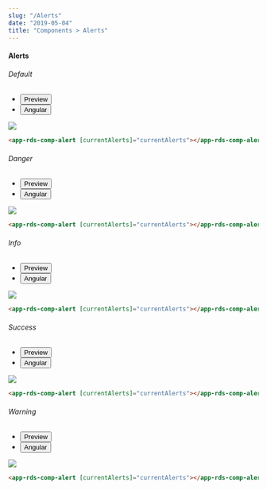 ```yaml
---
slug: "/Alerts"
date: "2019-05-04"
title: "Components > Alerts"
---
```


<!-- CSS only -->
<link href="https://cdn.jsdelivr.net/npm/bootstrap@5.1.3/dist/css/bootstrap.min.css" rel="stylesheet" integrity="sha384-1BmE4kWBq78iYhFldvKuhfTAU6auU8tT94WrHftjDbrCEXSU1oBoqyl2QvZ6jIW3" crossorigin="anonymous">
<link rel="stylesheet" href="../../../../../../../raaghu/src/assets/css/style-elements.css">
<link rel="stylesheet" href="../../../../../../../raaghu/src/assets/css/main.css">


#### Alerts

<section class="py-4">
    <h6>Default</h6>
    <div class="py-3">
      <div class="cust-tabs">
        <ul class="nav nav-tabs" id="myTab" role="tablist">
          <li class="nav-item" role="presentation">
            <button class="nav-link active" id="PreviewBasic-tab1" data-bs-toggle="tab" data-bs-target="#PreviewBasic1" type="button" role="tab" aria-controls="PreviewBasic1" aria-selected="true">Preview </button>
          </li>
          <li class="nav-item" role="presentation">
            <button class="nav-link" id="AngularBasic-tab1" data-bs-toggle="tab" data-bs-target="#AngularBasic1" type="button" role="tab" aria-controls="AngularBasic1" aria-selec0ted="false"><i class="bi bi-code-slash" style="font-size:1.0rem"></i>Angular</button>
          </li>
        </ul>
      </div>
      <div class="tab-content card border" id="myTabContent">
        <div class="tab-pane fade show active" id="PreviewBasic1" role="tabpanel" aria-labelledby="PreviewBasic-tab">
         <div class="contents p-5">
              <div class="row">
                 <div class="col-md-12">
                     <img src="\images\alert-basic.png" class="img-fluid w-100">
                 </div>              
              </div>
                       
  </div>
        </div>
        <div class="tab-pane fade show" id="AngularBasic1" role="tabpanel" aria-labelledby="AngularBasic-tab1">
          <div class="contents bg-code">
<div class="row m-0">

```html
<app-rds-comp-alert [currentAlerts]="currentAlerts"></app-rds-comp-alert>
```
</div>
</div>
  </div>
        </div>
      </div>
    </div>
  </section>

  <section class="py-4">
    <h6>Danger</h6>
    <div class="py-3">
      <div class="cust-tabs">
        <ul class="nav nav-tabs" id="myTab" role="tablist">
          <li class="nav-item" role="presentation">
            <button class="nav-link active" id="PreviewBasic-tab2" data-bs-toggle="tab" data-bs-target="#PreviewBasic2" type="button" role="tab" aria-controls="PreviewBasic1" aria-selected="true">Preview </button>
          </li>
          <li class="nav-item" role="presentation">
            <button class="nav-link" id="AngularBasic-tab2" data-bs-toggle="tab" data-bs-target="#AngularBasic2" type="button" role="tab" aria-controls="AngularBasic2" aria-selec0ted="false"><i class="bi bi-code-slash" style="font-size:1.0rem"></i>Angular</button>
          </li>
        </ul>
      </div>
      <div class="tab-content card border" id="myTabContent">
        <div class="tab-pane fade show active" id="PreviewBasic2" role="tabpanel" aria-labelledby="PreviewBasic-tab">
         <div class="contents  p-5">
              <div class="row">
               <div class="col-md-12">
                   <img src="\images\alert-danger.png" class="img-fluid w-100">
               </div>              
              </div>
                       
  </div>
        </div>
        <div class="tab-pane fade show" id="AngularBasic2" role="tabpanel" aria-labelledby="AngularBasic-tab2">
          <div class="contents bg-code">
<div class="row m-0">

```html
<app-rds-comp-alert [currentAlerts]="currentAlerts"></app-rds-comp-alert>
```
</div>
</div>
  </div>
        </div>
      </div>
    </div>
  </section>

  <section class="py-4">
    <h6>Info</h6>
    <div class="py-3">
      <div class="cust-tabs">
        <ul class="nav nav-tabs" id="myTab" role="tablist">
          <li class="nav-item" role="presentation">
            <button class="nav-link active" id="PreviewBasic-tab3" data-bs-toggle="tab" data-bs-target="#PreviewBasic3" type="button" role="tab" aria-controls="PreviewBasic3" aria-selected="true">Preview </button>
          </li>
          <li class="nav-item" role="presentation">
            <button class="nav-link" id="AngularBasic-tab3" data-bs-toggle="tab" data-bs-target="#AngularBasic3" type="button" role="tab" aria-controls="AngularBasic3" aria-selec0ted="false"><i class="bi bi-code-slash" style="font-size:1.0rem"></i>Angular</button>
          </li>
        </ul>
      </div>
      <div class="tab-content card border" id="myTabContent">
        <div class="tab-pane fade show active" id="PreviewBasic3" role="tabpanel" aria-labelledby="PreviewBasic-tab">
         <div class="contents  p-5">
              <div class="row">
                 <div class="col-md-12">
                    <img src="\images\alert-info.png" class="img-fluid w-100">
                 </div>               
              </div>
                       
  </div>
        </div>
        <div class="tab-pane fade show" id="AngularBasic3" role="tabpanel" aria-labelledby="AngularBasic-tab3">
          <div class="contents bg-code">
<div class="row m-0">

```html
<app-rds-comp-alert [currentAlerts]="currentAlerts"></app-rds-comp-alert>
```
</div>
</div>
  </div>
        </div>
      </div>
    </div>
  </section>

  <section class="py-4">
    <h6>Success</h6>
    <div class="py-3">
      <div class="cust-tabs">
        <ul class="nav nav-tabs" id="myTab" role="tablist">
          <li class="nav-item" role="presentation">
            <button class="nav-link active" id="PreviewBasic-tab4" data-bs-toggle="tab" data-bs-target="#PreviewBasic4" type="button" role="tab" aria-controls="PreviewBasic4" aria-selected="true">Preview </button>
          </li>
          <li class="nav-item" role="presentation">
            <button class="nav-link" id="AngularBasic-tab4" data-bs-toggle="tab" data-bs-target="#AngularBasic4" type="button" role="tab" aria-controls="AngularBasic4" aria-selec0ted="false"><i class="bi bi-code-slash" style="font-size:1.0rem"></i>Angular</button>
          </li>
        </ul>
      </div>
      <div class="tab-content card border" id="myTabContent">
        <div class="tab-pane fade show active" id="PreviewBasic4" role="tabpanel" aria-labelledby="PreviewBasic-tab">
         <div class="contents p-5">
              <div class="row">
                 <div class="col-md-12">
                    <img src="\images\alert-success.png" class="img-fluid w-100">
                 </div>               
              </div>
                       
  </div>
        </div>
        <div class="tab-pane fade show" id="AngularBasic4" role="tabpanel" aria-labelledby="AngularBasic-tab4">
          <div class="contents bg-code">
<div class="row m-0">

```html
<app-rds-comp-alert [currentAlerts]="currentAlerts"></app-rds-comp-alert>
```
</div>
</div>
  </div>
        </div>
      </div>
    </div>
  </section>

  <section class="py-4">
    <h6>Warning</h6>
    <div class="py-3">
      <div class="cust-tabs">
        <ul class="nav nav-tabs" id="myTab" role="tablist">
          <li class="nav-item" role="presentation">
            <button class="nav-link active" id="PreviewBasic-tab5" data-bs-toggle="tab" data-bs-target="#PreviewBasic5" type="button" role="tab" aria-controls="PreviewBasic5" aria-selected="true">Preview </button>
          </li>
          <li class="nav-item" role="presentation">
            <button class="nav-link" id="AngularBasic-tab5" data-bs-toggle="tab" data-bs-target="#AngularBasic5" type="button" role="tab" aria-controls="AngularBasic5" aria-selec0ted="false"><i class="bi bi-code-slash" style="font-size:1.0rem"></i>Angular</button>
          </li>
        </ul>
      </div>
      <div class="tab-content card border" id="myTabContent">
        <div class="tab-pane fade show active" id="PreviewBasic5" role="tabpanel" aria-labelledby="PreviewBasic-tab">
         <div class="contents  p-5">
              <div class="row">
                 <div class="col-md-12">
                     <img src="\images\alert-warning.png" class="img-fluid w-100">
                 </div>              
              </div>
                       
  </div>
        </div>
        <div class="tab-pane fade show" id="AngularBasic5" role="tabpanel" aria-labelledby="AngularBasic-tab5">
          <div class="contents bg-code">
<div class="row m-0">

```html
<app-rds-comp-alert [currentAlerts]="currentAlerts"></app-rds-comp-alert>
```
</div>
</div>
  </div>
        </div>
      </div>
    </div>
  </section>